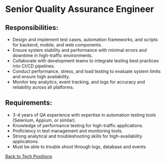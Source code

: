 # Senior Quality Assurance Engineer

## Responsibilities:

* Design and implement test cases, automation frameworks, and scripts for backend, mobile, and web components.
* Ensure system stability and performance with minimal errors and downtime in high-traffic environments.
* Collaborate with development teams to integrate testing best practices into CI/CD pipelines.
* Conduct performance, stress, and load testing to evaluate system limits and ensure high availability.
* Monitor key analytics, event tracking, and logs for accuracy and reliability across all platforms.

## Requirements:

* 3-4 years of QA experience with expertise in automation testing tools (Selenium, Appium, or similar).
* Knowledge of performance testing for high-traffic applications.
* Proficiency in test management and monitoring tools.
* Strong analytical and troubleshooting skills for high-availability applications.
* Must be able to trouble shoot through logs, database and events

[Back to Tech Positions](readme.md)